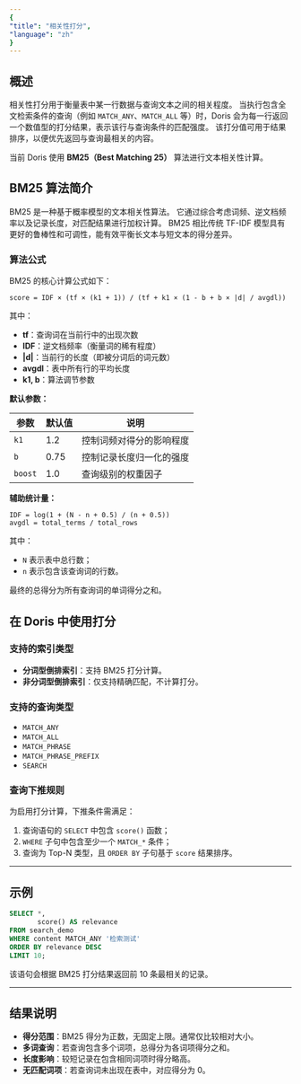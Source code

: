 ```yaml
---
{
"title": "相关性打分",
"language": "zh"
}
---
```


## 概述

相关性打分用于衡量表中某一行数据与查询文本之间的相关程度。
当执行包含全文检索条件的查询（例如 `MATCH_ANY`、`MATCH_ALL` 等）时，Doris 会为每一行返回一个数值型的打分结果，表示该行与查询条件的匹配强度。
该打分值可用于结果排序，以便优先返回与查询最相关的内容。

当前 Doris 使用 **BM25（Best Matching 25）** 算法进行文本相关性计算。

## BM25 算法简介

BM25 是一种基于概率模型的文本相关性算法。
它通过综合考虑词频、逆文档频率以及记录长度，对匹配结果进行加权计算。
BM25 相比传统 TF-IDF 模型具有更好的鲁棒性和可调性，能有效平衡长文本与短文本的得分差异。

### 算法公式

BM25 的核心计算公式如下：

```
score = IDF × (tf × (k1 + 1)) / (tf + k1 × (1 - b + b × |d| / avgdl))
```

其中：

* **tf**：查询词在当前行中的出现次数
* **IDF**：逆文档频率（衡量词的稀有程度）
* **|d|**：当前行的长度（即被分词后的词元数）
* **avgdl**：表中所有行的平均长度
* **k1, b**：算法调节参数

**默认参数：**

| 参数      | 默认值  | 说明           |
| ------- | ---- | ------------ |
| `k1`    | 1.2  | 控制词频对得分的影响程度 |
| `b`     | 0.75 | 控制记录长度归一化的强度 |
| `boost` | 1.0  | 查询级别的权重因子    |

**辅助统计量：**

```
IDF = log(1 + (N - n + 0.5) / (n + 0.5))
avgdl = total_terms / total_rows
```

其中：

* `N` 表示表中总行数；
* `n` 表示包含该查询词的行数。

最终的总得分为所有查询词的单词得分之和。

## 在 Doris 中使用打分

### 支持的索引类型

* **分词型倒排索引**：支持 BM25 打分计算。
* **非分词型倒排索引**：仅支持精确匹配，不计算打分。

### 支持的查询类型

* `MATCH_ANY`
* `MATCH_ALL`
* `MATCH_PHRASE`
* `MATCH_PHRASE_PREFIX`
* `SEARCH`

### 查询下推规则

为启用打分计算，下推条件需满足：

1. 查询语句的 `SELECT` 中包含 `score()` 函数；
2. `WHERE` 子句中包含至少一个 `MATCH_*` 条件；
3. 查询为 Top-N 类型，且 `ORDER BY` 子句基于 `score` 结果排序。

---

## 示例

```sql
SELECT *,
       score() AS relevance
FROM search_demo
WHERE content MATCH_ANY '检索测试'
ORDER BY relevance DESC
LIMIT 10;
```

该语句会根据 BM25 打分结果返回前 10 条最相关的记录。

---

## 结果说明

* **得分范围**：BM25 得分为正数，无固定上限。通常仅比较相对大小。
* **多词查询**：若查询包含多个词项，总得分为各词项得分之和。
* **长度影响**：较短记录在包含相同词项时得分略高。
* **无匹配词项**：若查询词未出现在表中，对应得分为 0。

